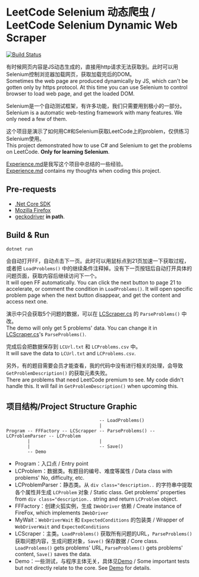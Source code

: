 # LeetCode Selenium 动态爬虫 / LeetCode Selenium Dynamic Web Scraper

[![Build Status](https://travis-ci.com/imba-tjd/Selenium-Web-Scraper.svg?branch=master)](https://travis-ci.com/imba-tjd/Selenium-Web-Scraper)

有时候网页内容是JS动态生成的，直接用http请求无法获取到。此时可以用Selenium控制浏览器加载网页，获取加载完后的DOM。\
Sometimes the web page are produced dynamically by JS, which can't be gotten only by https protocol. At this time you can use Selenium to control browser to load web page, and get the loaded DOM.

Selenium是一个自动测试框架，有许多功能，我们只需要用到极小的一部分。\
Selenium is a automatic web-testing framework with many features. We only need a few of them.

这个项目是演示了如何用C#和Selenium获取LeetCode上的problem，仅供练习Selenium使用。\
This project demonstrated how to use C# and Selenium to get the problems on LeetCode. **Only for learning Selenium**.

[Experience.md](./Experience.md)是我写这个项目中总结的一些经验。\
[Experience.md](./Experience.md) contains my thoughts when coding this project.

## Pre-requests

* [.Net Core SDK](https://dot.net)
* [Mozilla Firefox](https://www.firefox.com/)
* [geckodriver](https://github.com/mozilla/geckodriver/releases) **in path**.

## Build & Run

```bash
dotnet run
```

会自动打开FF，自动点击下一页。此时可以用鼠标点到21页加速一下获取过程，或者把 `LoadProblems()` 中的继续条件注释掉。没有下一页按钮后自动打开具体的问题页面，获取内容后继续访问下一个。\
It will open FF automatically. You can click the next button to page 21 to accelerate, or comment the condition in `LoadProblems()`. It will open specific problem page when the next button disappear, and get the content and access next one.

演示中只会获取5个问题的数据，可以在 [LCScraper.cs](LCScraper.cs) 的 `ParseProblems()` 中改。\
The demo will only get 5 problems' data. You can change it in [LCScraper.cs](LCScraper.cs)'s `ParseProblems()`.

完成后会把数据保存到 `LCUrl.txt` 和 `LCProblems.csv` 中。\
It will save the data to `LCUrl.txt` and `LCProblems.csv`.

另外，有的题目需要会员才能查看，我的代码中没有进行相关的处理，会导致 `GetProblemDescription()` 的获取元素失败。\
There are problems that need LeetCode premium to see. My code didn't handle this. It will fail in `GetProblemDescription()` when upcoming this.

## 项目结构/Project Structure Graphic

```graph
                                   -- LoadProblems()
                                   |
Program -- FFFactory -- LCScrapper -- ParseProblems() -- LCProblemParser -- LCProblem
        |                          |
        |                          -- Save()
        -- Demo
```

* Program：入口点 / Entry point
* LCProblem：数据类。有题目的编号、难度等属性 / Data class with problems' No, difficulty, etc.
* LCProblemParser：静态类。从 `div class="description..` 的字符串中提取各个属性并生成 `LCProblem` 对象 / Static class. Get problems' properties from `div class="description..` string and return `LCProblem` object.
* FFFactory：创建火狐实例，生成 `IWebDriver` 依赖 / Create instance of FireFox, which implements `IWebDriver`
* MyWait：`WebDriverWait` 和 `ExpectedConditions` 的包装类 / Wrapper of `WebDriverWait` and `ExpectedConditions`
* LCScraper：主类。`LoadProblems()` 获取所有问题的URL，`ParseProblems()` 获取问题内容，生成问题对象，`Save()` 保存数据 / Core class. `LoadProblems()` gets problems' URL, `ParseProblems()` gets problems' content, `Save()` saves the data.
* Demo：一些测试，与程序主体无关，具体见[Demo](./Demo) / Some important tests but not directly relate to the core. See [Demo](./Demo) for details.
